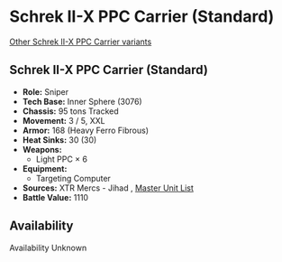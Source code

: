 # Schrek II-X PPC Carrier (Standard) 

[Other Schrek II-X PPC Carrier variants](../schrek_ii-x_ppc_carrier.md) 

## Schrek II-X PPC Carrier (Standard) 

- **Role:** Sniper 
- **Tech Base:** Inner Sphere (3076) 
- **Chassis:** 95 tons Tracked 
- **Movement:** 3 / 5, XXL 
- **Armor:** 168 (Heavy Ferro Fibrous) 
- **Heat Sinks:** 30 (30) 
- **Weapons:** 
  - Light PPC × 6 
- **Equipment:** 
  - Targeting Computer 
- **Sources:** XTR Mercs - Jihad , [Master Unit List](http://masterunitlist.info/Unit/Details/2823) 
- **Battle Value:** 1110 

## Availability 

Availability Unknown 

